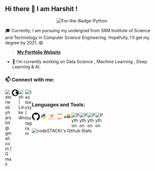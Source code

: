 ## Hi there 👋 I am Harshit !
</p>
<p align="center">
 <img alt="For-the-Badge-Python" src="https://media-exp1.licdn.com/dms/image/C5616AQHtc-94qSOnSw/profile-displaybackgroundimage-shrink_200_800/0?e=1599696000&v=beta&t=x_nZhEojjnRGEVwJ0ECKTiqYB_d9ZXn-t31RTEnsKds">

  
 
</p>


🎓 Currently, I am pursuing my undergrad from SRM Institute of Science and Technology in Computer Science Engineering. Hopefully, I'll get my degree by 2021. 😄



> [ **My Portfolio Website**](https://storiesbyharshit.github.io/)



 
 
- 🔭 I’m currently working on Data Science , Machine Learning , Deep Learning & AI.

### 📫 Connect with me:

[<img align="left" alt="storiesbyharshit@gmail.com | Gmail" width="22px" src="https://cdn.jsdelivr.net/npm/simple-icons@3.3.0/icons/gmail.svg" />](mailto:storiesbyharshit@gmail.com)
[<img align="left" alt="myport" width="22px" src="https://raw.githubusercontent.com/iconic/open-iconic/master/svg/globe.svg" />](https://storiesbyharshit.github.io/)

[<img align="left" alt="sh | LinkedIn" width="22px" src="https://cdn.jsdelivr.net/npm/simple-icons@v3/icons/linkedin.svg" />](https://www.linkedin.com/in/harshit-singh-2608531a6/)
[<img align="left" alt="techmirtz | Instagram" width="22px" src="https://cdn.jsdelivr.net/npm/simple-icons@v3/icons/instagram.svg" />](https://www.instagram.com/storiesbyharshit)

<br>

### Languages and Tools:


<img align="left" alt="GitHub" width="26px" src="https://raw.githubusercontent.com/github/explore/78df643247d429f6cc873026c0622819ad797942/topics/github/github.png" />
<img align="left" alt="Python" width="26px" src="https://raw.githubusercontent.com/github/explore/80688e429a7d4ef2fca1e82350fe8e3517d3494d/topics/python/python.png" />
<img align="left" alt="Python" width="26px" src="https://raw.githubusercontent.com/github/explore/80688e429a7d4ef2fca1e82350fe8e3517d3494d/topics/tensorflow/tensorflow.png" />
<img align="left" alt="Python" width="26px" src="https://raw.githubusercontent.com/github/explore/80688e429a7d4ef2fca1e82350fe8e3517d3494d/topics/jupyter-notebook/jupyter-notebook.png" />
<img align="left" alt="Python" width="26px" src="https://raw.githubusercontent.com/github/explore/80688e429a7d4ef2fca1e82350fe8e3517d3494d/topics/scikit-learn/scikit-learn.png" />
<img align="left" alt="Python" width="26px" src="https://miro.medium.com/max/289/1*KrA4Z-LEzIxvgeqQnD_1lA.png" />
<img align="left" alt="Python" width="26px" src="https://upload.wikimedia.org/wikipedia/commons/a/ae/Keras_logo.svg" />
<img align="left" alt="Python" width="26px" src="https://seabornnetworks.com/2020/wp-content/uploads/2017/05/seaborn.jpg" />

<img align="left" alt="Python" width="26px" src="https://www.janmeppe.com/assets/2019-12-24-matplotlib/matplotlib.jpg" />


<br />


<br />
<br />

<img align="left" alt="codeSTACKr's Github Stats" src="https://github-readme-stats.vercel.app/api?username=Storiesbyharshit&show_icons=true&hide_border=false&hide=contribs,issues,prs" />


<br>



<!--t
**Storiesbyharshit/Storiesbyharshit** is a ✨ _special_ ✨ repository because its `README.md` (this file) appears on your GitHub profile.

Here are some ideas to get you started:

- 🔭 I’m currently working on ...
- 🌱 I’m currently learning ...
- 👯 I’m looking to collaborate on ...
- 🤔 I’m looking for help with ...
- 💬 Ask me about ...
- 📫 How to reach me: ...
- 😄 Pronouns: ...
- ⚡ Fun fact: ...
-->
